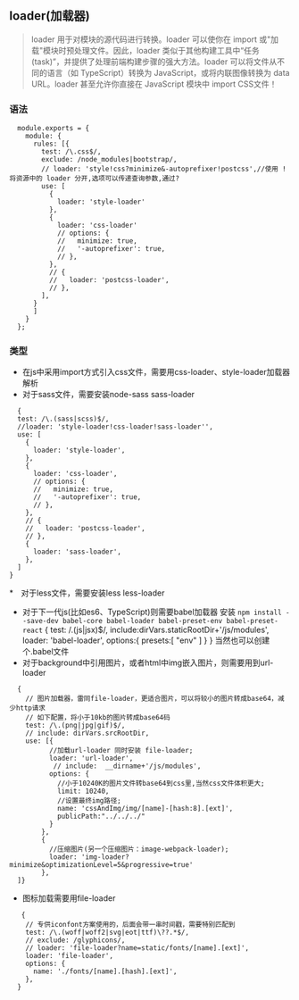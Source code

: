 ## loader(加载器)
> loader 用于对模块的源代码进行转换。loader 可以使你在 import 或"加载"模块时预处理文件。因此，loader 类似于其他构建工具中“任务(task)”，并提供了处理前端构建步骤的强大方法。loader 可以将文件从不同的语言（如 TypeScript）转换为 JavaScript，或将内联图像转换为 data URL。loader 甚至允许你直接在 JavaScript 模块中 import CSS文件！
### 语法
  ```
    module.exports = {
      module: {
        rules: [{
          test: /\.css$/,
          exclude: /node_modules|bootstrap/,
          // loader: 'style!css?minimize&-autoprefixer!postcss',//使用 ! 将资源中的 loader 分开,选项可以传递查询参数,通过?
          use: [
            {
              loader: 'style-loader'
            },
            {
              loader: 'css-loader'
              // options: {
              //   minimize: true,
              //   '-autoprefixer': true,
              // },
            },
            // {
            //   loader: 'postcss-loader',
            // },
          ],
        }
        ]
      }
    };
  ```
 ### 类型
  * 在js中采用import方式引入css文件，需要用css-loader、style-loader加载器解析
  * 对于sass文件，需要安装node-sass sass-loader
  ```
    {
    test: /\.(sass|scss)$/,
    //loader: 'style-loader!css-loader!sass-loader'',
    use: [
      {
        loader: 'style-loader',
      },
      {
        loader: 'css-loader',
        // options: {
        //   minimize: true,
        //   '-autoprefixer': true,
        // },
      },
      // {
      //   loader: 'postcss-loader',
      // },
      {
        loader: 'sass-loader',
      },
    ]
  }
  ```
  *　对于less文件，需要安装less less-loader
  *  对于下一代js(比如es6、TypeScript)则需要babel加载器
    安装 `npm install --save-dev babel-core babel-loader babel-preset-env babel-preset-react`
    {
      test: /\.(js|jsx)$/,
      include:dirVars.staticRootDir+'/js/modules',
      loader: 'babel-loader',
      options:{
        presets:[
          "env"
        ]
      }
    }
    当然也可以创建个.babel文件
  * 对于background中引用图片，或者html中img嵌入图片，则需要用到url-loader
  ```
    {
      // 图片加载器，雷同file-loader，更适合图片，可以将较小的图片转成base64，减少http请求
      // 如下配置，将小于10kb的图片转成base64码
      test: /\.(png|jpg|gif)$/,
      // include: dirVars.srcRootDir,
      use: [{
            //加载url-loader 同时安装 file-loader;
            loader: 'url-loader',
             // include:  __dirname+'/js/modules',
            options: {
              //小于10240K的图片文件转base64到css里,当然css文件体积更大;
              limit: 10240,
              //设置最终img路径;
              name: 'cssAndImg/img/[name]-[hash:8].[ext]',
              publicPath:"../../../"
            }
          },
          {
            //压缩图片(另一个压缩图片：image-webpack-loader);
            loader: 'img-loader?minimize&optimizationLevel=5&progressive=true'
          },
    ]}
  ```
  * 图标加载需要用file-loader
  ```
     {
      // 专供iconfont方案使用的，后面会带一串时间戳，需要特别匹配到
      test: /\.(woff|woff2|svg|eot|ttf)\??.*$/,
      // exclude: /glyphicons/,
      // loader: 'file-loader?name=static/fonts/[name].[ext]',
      loader: 'file-loader',
      options: {
        name: './fonts/[name].[hash].[ext]',
      },
    }
  ```
